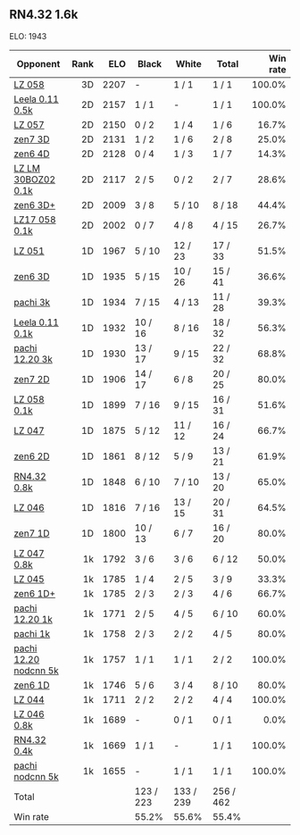 ## RN4.32 1.6k ##

ELO: 1943

Opponent | Rank | ELO | Black | White | Total | Win rate
---------|-----:|----:|-------|-------|-------|-------:
[LZ 058](LZ%20058.md) | 3D | 2207 | - | 1 / 1 | 1 / 1 | 100.0%
[Leela 0.11 0.5k](Leela%200.11%200.5k.md) | 2D | 2157 | 1 / 1 | - | 1 / 1 | 100.0%
[LZ 057](LZ%20057.md) | 2D | 2150 | 0 / 2 | 1 / 4 | 1 / 6 | 16.7%
[zen7 3D](zen7%203D.md) | 2D | 2131 | 1 / 2 | 1 / 6 | 2 / 8 | 25.0%
[zen6 4D](zen6%204D.md) | 2D | 2128 | 0 / 4 | 1 / 3 | 1 / 7 | 14.3%
[LZ LM 30BOZ02 0.1k](LZ%20LM%2030BOZ02%200.1k.md) | 2D | 2117 | 2 / 5 | 0 / 2 | 2 / 7 | 28.6%
[zen6 3D+](zen6%203D+.md) | 2D | 2009 | 3 / 8 | 5 / 10 | 8 / 18 | 44.4%
[LZ17 058 0.1k](LZ17%20058%200.1k.md) | 2D | 2002 | 0 / 7 | 4 / 8 | 4 / 15 | 26.7%
[LZ 051](LZ%20051.md) | 1D | 1967 | 5 / 10 | 12 / 23 | 17 / 33 | 51.5%
[zen6 3D](zen6%203D.md) | 1D | 1935 | 5 / 15 | 10 / 26 | 15 / 41 | 36.6%
[pachi 3k](pachi%203k.md) | 1D | 1934 | 7 / 15 | 4 / 13 | 11 / 28 | 39.3%
[Leela 0.11 0.1k](Leela%200.11%200.1k.md) | 1D | 1932 | 10 / 16 | 8 / 16 | 18 / 32 | 56.3%
[pachi 12.20 3k](pachi%2012.20%203k.md) | 1D | 1930 | 13 / 17 | 9 / 15 | 22 / 32 | 68.8%
[zen7 2D](zen7%202D.md) | 1D | 1906 | 14 / 17 | 6 / 8 | 20 / 25 | 80.0%
[LZ 058 0.1k](LZ%20058%200.1k.md) | 1D | 1899 | 7 / 16 | 9 / 15 | 16 / 31 | 51.6%
[LZ 047](LZ%20047.md) | 1D | 1875 | 5 / 12 | 11 / 12 | 16 / 24 | 66.7%
[zen6 2D](zen6%202D.md) | 1D | 1861 | 8 / 12 | 5 / 9 | 13 / 21 | 61.9%
[RN4.32 0.8k](RN4.32%200.8k.md) | 1D | 1848 | 6 / 10 | 7 / 10 | 13 / 20 | 65.0%
[LZ 046](LZ%20046.md) | 1D | 1816 | 7 / 16 | 13 / 15 | 20 / 31 | 64.5%
[zen7 1D](zen7%201D.md) | 1D | 1800 | 10 / 13 | 6 / 7 | 16 / 20 | 80.0%
[LZ 047 0.8k](LZ%20047%200.8k.md) | 1k | 1792 | 3 / 6 | 3 / 6 | 6 / 12 | 50.0%
[LZ 045](LZ%20045.md) | 1k | 1785 | 1 / 4 | 2 / 5 | 3 / 9 | 33.3%
[zen6 1D+](zen6%201D+.md) | 1k | 1785 | 2 / 3 | 2 / 3 | 4 / 6 | 66.7%
[pachi 12.20 1k](pachi%2012.20%201k.md) | 1k | 1771 | 2 / 5 | 4 / 5 | 6 / 10 | 60.0%
[pachi 1k](pachi%201k.md) | 1k | 1758 | 2 / 3 | 2 / 2 | 4 / 5 | 80.0%
[pachi 12.20 nodcnn 5k](pachi%2012.20%20nodcnn%205k.md) | 1k | 1757 | 1 / 1 | 1 / 1 | 2 / 2 | 100.0%
[zen6 1D](zen6%201D.md) | 1k | 1746 | 5 / 6 | 3 / 4 | 8 / 10 | 80.0%
[LZ 044](LZ%20044.md) | 1k | 1711 | 2 / 2 | 2 / 2 | 4 / 4 | 100.0%
[LZ 046 0.8k](LZ%20046%200.8k.md) | 1k | 1689 | - | 0 / 1 | 0 / 1 | 0.0%
[RN4.32 0.4k](RN4.32%200.4k.md) | 1k | 1669 | 1 / 1 | - | 1 / 1 | 100.0%
[pachi nodcnn 5k](pachi%20nodcnn%205k.md) | 1k | 1655 | - | 1 / 1 | 1 / 1 | 100.0%
Total | | | 123 / 223 | 133 / 239 | 256 / 462 | 
Win rate| | | 55.2% | 55.6% | 55.4% | 

